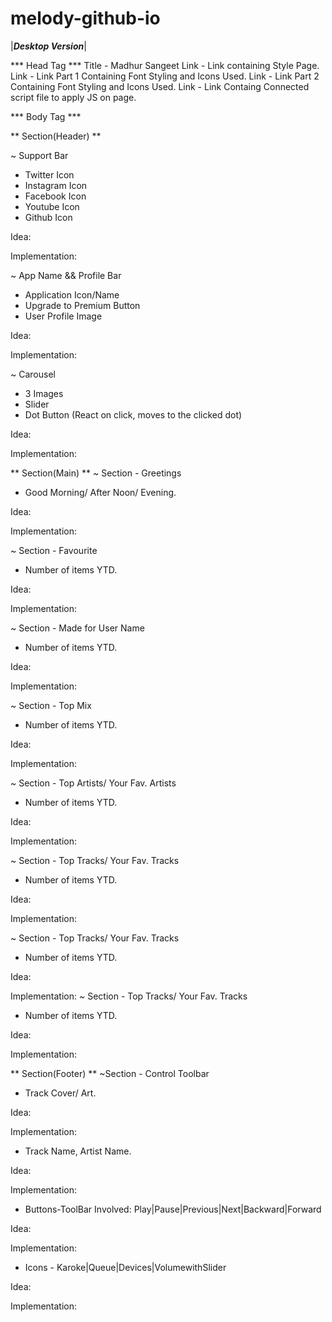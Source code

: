 # melody-github-io


|***Desktop Version***|

*** Head Tag ***
Title - Madhur Sangeet
Link - Link containing Style Page.
Link - Link Part 1 Containing Font Styling and Icons Used.
Link - Link Part 2 Containing Font Styling and Icons Used.
Link - Link Containg Connected script file to apply JS on page.

*** Body Tag ***

** Section(Header) **

~ Support Bar
- Twitter Icon
- Instagram Icon
- Facebook Icon
- Youtube Icon
- Github Icon

Idea:

Implementation:

~ App Name && Profile Bar

- Application Icon/Name
- Upgrade to Premium Button
- User Profile Image 

Idea:

Implementation:

~ Carousel
- 3 Images
- Slider
- Dot Button (React on click, moves to the clicked dot)

Idea:

Implementation:

** Section(Main) **
~ Section - Greetings 
- Good Morning/ After Noon/ Evening.

Idea: 

Implementation:

~ Section - Favourite 
- Number of items YTD.

Idea: 

Implementation:

~ Section - Made for User Name 
- Number of items YTD.

Idea: 

Implementation:

~ Section - Top Mix 
- Number of items YTD.

Idea: 

Implementation:

~ Section - Top Artists/ Your Fav. Artists
- Number of items YTD.

Idea: 

Implementation:

~ Section - Top Tracks/ Your Fav. Tracks
- Number of items YTD.

Idea: 

Implementation:

~ Section - Top Tracks/ Your Fav. Tracks
- Number of items YTD.

Idea: 

Implementation:
~ Section - Top Tracks/ Your Fav. Tracks
- Number of items YTD.

Idea: 

Implementation:

** Section(Footer) **
~Section - Control Toolbar
- Track Cover/ Art.

Idea:

Implementation:

- Track Name, Artist Name.

Idea:

Implementation:

- Buttons-ToolBar Involved: Play|Pause|Previous|Next|Backward|Forward

Idea:

Implementation:

- Icons - Karoke|Queue|Devices|VolumewithSlider 

Idea:

Implementation:
